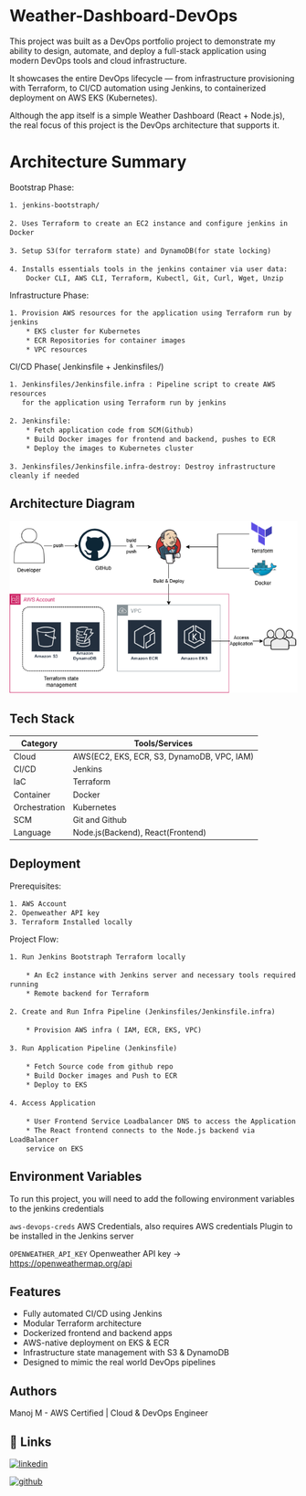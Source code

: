 
# Weather-Dashboard-DevOps

This project was built as a DevOps portfolio project to demonstrate my ability to design, automate, and deploy a full-stack application using modern DevOps tools and cloud infrastructure.

It showcases the entire DevOps lifecycle — from infrastructure provisioning with Terraform, to CI/CD automation using Jenkins, to containerized deployment on AWS EKS (Kubernetes).

Although the app itself is a simple Weather Dashboard (React + Node.js), the real focus of this project is the DevOps architecture that supports it.

# Architecture Summary

Bootstrap Phase:

    1. jenkins-bootstraph/

    2. Uses Terraform to create an EC2 instance and configure jenkins in Docker

    3. Setup S3(for terraform state) and DynamoDB(for state locking)
    
    4. Installs essentials tools in the jenkins container via user data:
        Docker CLI, AWS CLI, Terraform, Kubectl, Git, Curl, Wget, Unzip 


Infrastructure Phase:

    1. Provision AWS resources for the application using Terraform run by jenkins
        * EKS cluster for Kubernetes
        * ECR Repositories for container images
        * VPC resources
    
CI/CD Phase( Jenkinsfile + Jenkinsfiles/)
    
    1. Jenkinsfiles/Jenkinsfile.infra : Pipeline script to create AWS resources 
       for the application using Terraform run by jenkins

    2. Jenkinsfile:
        * Fetch application code from SCM(Github)
        * Build Docker images for frontend and backend, pushes to ECR
        * Deploy the images to Kubernetes cluster

    3. Jenkinsfiles/Jenkinsfile.infra-destroy: Destroy infrastructure cleanly if needed

## Architecture Diagram

![Architecture Diagram](https://raw.githubusercontent.com/MJishere/weather-dashboard-devops/master/weather-dashboard-devops-architecture.png)

## Tech Stack

| Category             | Tools/Services                                                                |
| ----------------- | ------------------------------------------------------------------ |
| Cloud | AWS(EC2, EKS, ECR, S3, DynamoDB, VPC, IAM) |
| CI/CD | Jenkins |
| IaC | Terraform |
| Container | Docker |
| Orchestration | Kubernetes |
| SCM | Git and Github |
| Language | Node.js(Backend), React(Frontend) |


## Deployment

Prerequisites:

    1. AWS Account
    2. Openweather API key
    3. Terraform Installed locally

Project Flow:

    1. Run Jenkins Bootstraph Terraform locally

        * An Ec2 instance with Jenkins server and necessary tools required running
        * Remote backend for Terraform

    2. Create and Run Infra Pipeline (Jenkinsfiles/Jenkinsfile.infra)

        * Provision AWS infra ( IAM, ECR, EKS, VPC)

    3. Run Application Pipeline (Jenkinsfile)

        * Fetch Source code from github repo
        * Build Docker images and Push to ECR
        * Deploy to EKS
    
    4. Access Application

        * User Frontend Service Loadbalancer DNS to access the Application
        * The React frontend connects to the Node.js backend via LoadBalancer 
        service on EKS
        




## Environment Variables

To run this project, you will need to add the following environment variables to the jenkins credentials

`aws-devops-creds` AWS Credentials, also requires AWS credentials Plugin to be installed in the Jenkins server

`OPENWEATHER_API_KEY` Openweather API key -> https://openweathermap.org/api


## Features

- Fully automated CI/CD using Jenkins
- Modular Terraform architecture
- Dockerized frontend and backend apps
- AWS-native deployment on EKS & ECR
- Infrastructure state management with S3 & DynamoDB
- Designed to mimic the real world DevOps pipelines

## Authors

Manoj M - AWS Certified | Cloud & DevOps Engineer


## 🔗 Links

[![linkedin](https://img.shields.io/badge/github-808080?style=for-the-badge&logo=github&logoColor=grey)](https://github.com/MJishere)

[![github](https://img.shields.io/badge/linkedin-0A66C2?style=for-the-badge&logo=github&logoColor=white)](https://www.linkedin.com/in/manoj-m-mj/)
